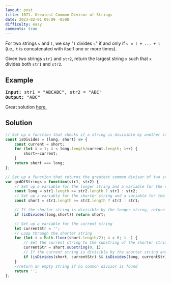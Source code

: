 ```yaml
---
layout: post
title: 1071. Greatest Common Divisor of Strings
date: 2023-02-01 09:09 -0500
difficulty: easy
comments: true
---
```

For two strings `s` and `t`, we say "`t` divides `s`" if and only if `s = t + ... + t` (i.e., `t` is concatenated with itself one or more times).

Given two strings `str1` and `str2`, return the largest string `x` such that `x` divides both `str1` and `str2`.

## Example
<pre><strong>Input:</strong> str1 = "ABCABC", str2 = "ABC"
<strong>Output:</strong> "ABC"
</pre>

Great solution [here.](https://leetcode.com/problems/greatest-common-divisor-of-strings/solutions/2641769/js-very-easy-solution-faster-than-99/?orderBy=hot&languageTags=javascript)

## Solution

```javascript
// Set up a function that checks if a string is divisible by another string
const isDivides = (long, short) => {
    const current = short;
    for (let i = 1; i < long.length/current.length; i++) {
        short+=current;
    }
    return short === long;
};

// Set up a function that returns the greatest common divisor of two strings
var gcdOfStrings = function(str1, str2) {
    // Set up a variable for the longer string and a variable for the shorter string
    const long = str1.length >= str2.length ? str1 : str2;
    // Set up a variable for the shorter string and a variable for the longer string
    const short = str1.length >= str2.length ? str2 : str1;

    // If the shorter string is divisible by the longer string, return the shorter string
    if (isDivides(long,short)) return short;

    // Set up a variable for the current string
    let currentStr = '';
    // Loop through the shorter string
    for (let i = Math.floor(short.length/2); i > 0; i--) {
        // Set the current string to the substring of the shorter string from 0 to i
        currentStr = short.substring(0, i);
        // If the current string is divisible by the shorter string and the longer string, return the current string
        if (isDivides(short, currentStr) && isDivides(long, currentStr)) return currentStr;
    }
    //return an empty string if no common divisor is found
    return '';
};

```